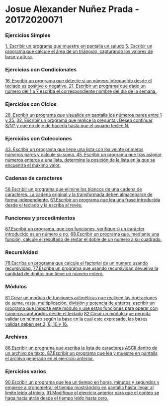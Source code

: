 # Josue Alexander Nuñez Prada - 20172020071

### Ejercicios Simples

[1. Escribir un programa que muestre en pantalla un saludo](https://github.com/josnow5/EjerciciosSimples/blob/master/Ejercicio1.py "Ejercicio 1")
[5. Escribir un programa que calcule el área de un triángulo, capturando los valores de base y altura.](https://github.com/josnow5/EjerciciosSimples/blob/master/Ejercicio2.py "Ejercicio 2")

### Ejercicios con Condicionales 

[16. Escribir un programa que detecte si un número introducido desde el teclado es positivo o negativo.](https://github.com/josnow5/EjerciciosSimples/blob/master/Ejercicio3.py "Ejercicio 3")
[21. Escribir un programa que dado un número del 1 a 7 escriba el correspondiente nombre del día de la semana.](https://github.com/josnow5/EjerciciosSimples/blob/master/Ejercicio4.py "Ejercicio 4")

### Ejercicios con Ciclos

[28. Escribir un programa que visualice en pantalla los números pares entre 1 y 25.](https://github.com/josnow5/EjerciciosSimples/blob/master/Ejercicio5.py "Ejercicio 5")
[32. Escribir un programa que realice la pregunta ¿Desea continuar S/N? y que no deje de hacerla hasta que el usuario teclee N.](https://github.com/josnow5/EjerciciosSimples/blob/master/Ejercicio6.py "Ejercicio 6")

### Ejercicios con Colecciones

[43. Escribir un programa que llene una lista con los veinte primeros números pares y calcule su
suma. ](https://github.com/josnow5/EjerciciosSimples/blob/master/Ejercicio7.py "Ejercicio 7")
[45. Escribir un programa que tras asignar números enteros a una lista, determine la posición de la lista en la que se encuentra el máximo valor.](https://github.com/josnow5/EjerciciosSimples/blob/master/Ejercicio8.py "Ejercicio 8")

### Cadenas de caracteres

[56.Escribir un programa que elimine los blancos de una cadena de caracteres. La cadena original y la transformada deben almacenarse de forma independiente.](https://github.com/josnow5/EjerciciosSimples/blob/master/Ejercicio9.py "Ejercicio 9")
[61.Escribir un programa que lea una frase introducida desde el teclado y la escriba al revés. ](https://github.com/josnow5/EjerciciosSimples/blob/master/Ejercicio10.py "Ejercicio 10")

### Funciones y procedimientos

[67.Escribir un programa, que con funciones, verifique si un carácter introducido es un número o no.](https://github.com/josnow5/EjerciciosSimples/blob/master/Ejercicio11.py "Ejercicio 11")
[68.Escribir un programa que, mediante una función, calcule el resultado de restar el doble de un numero a su cuadrado. ](https://github.com/josnow5/EjerciciosSimples/blob/master/Ejercicio12.py "Ejercicio 12")

### Recursividad

[76.Escriba un programa que calcule el factorial de un numero usando recursividad.](https://github.com/josnow5/EjerciciosSimples/blob/master/Ejercicio13.py "Ejercicio 13")
[77.Escriba un programa que usando recursividad devuelva la cantidad de dígitos que tiene un número entero.](https://github.com/josnow5/EjerciciosSimples/blob/master/Ejercicio14.py "Ejercicio 14")

### Módulos

[81.Crear un módulo de funciones aritméticas que realicen las operaciones de suma, resta, multiplicación, división y potencia de enteros, escribir un programa que importe este módulo y use estas funciones para operar con números capturados desde el teclado](https://github.com/josnow5/EjerciciosSimples/blob/master/Ejercicio15.py "Ejercicio 15")
[82.Crear un módulo que permita validar un número según la base en la cual este expresado, las bases validas deben ser 2, 8, 10 y 16.](https://github.com/josnow5/EjerciciosSimples/blob/master/Ejercicio16.py "Ejercicio 16")

### Archivos

[86.Escribir un programa que escriba la lista de caracteres ASCII dentro de un archivo de texto. ](https://github.com/josnow5/EjerciciosSimples/blob/master/Ejercicio17.py "Ejercicio 17")
[87.Escribir un programa que lea y muestre en pantalla el archivo generado en el ejercicio anterior.](https://github.com/josnow5/EjerciciosSimples/blob/master/Ejercicio18.py "Ejercicio 18")

### Ejercicios varios 

[90.Escribir un programa que lea un tiempo en horas, minutos y segundos y empiece a cronometrar el tiempo mostrándolo en pantalla hasta llegar al limite leído al inicio.](https://github.com/josnow5/EjerciciosSimples/blob/master/Ejercicio19.py "Ejercicio 19")
[91.Modifique el ejercicio anterior para que el conteo se haga hacia atrás desde el tiempo leído hasta cero.](https://github.com/josnow5/EjerciciosSimples/blob/master/Ejercicio20.py "Ejercicio 20")
